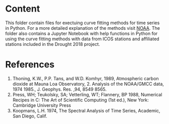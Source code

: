# Content

This folder contain files for exectuing curve fitting methods for time series in Python. For a more detailed explanation of the methods visit [NOAA](https://www.esrl.noaa.gov/gmd/ccgg/mbl/crvfit/crvfit.html). The folder also contains a Jupyter Notebook with help functions in Python for using the curve fitting methods with data from ICOS stations and affiliated stations included in the Drought 2018 project.


# References
1. Thoning, K.W., P.P. Tans, and W.D. Komhyr, 1989, Atmospheric carbon dioxide at Mauna Loa Observatory, 2. Analysis of the NOAA/GMCC data, 1974 1985., J. Geophys. Res. ,94, 8549 8565.
2. Press, WH; Teukolsky, SA; Vetterling, WT; Flannery, BP 1988, Numerical Recipes in C: The Art of Scientific Computing (1st ed.), New York: Cambridge University Press
3. Koopmans, L.H. 1974, The Spectral Analysis of Time Series, Academic, San Diego, Calif.
